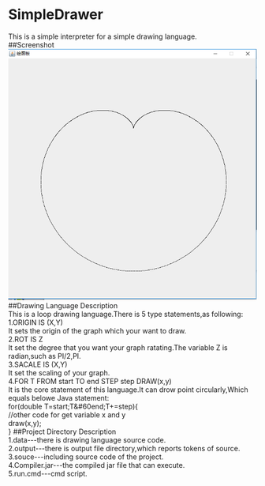 # SimpleDrawer
This is a simple interpreter for a simple drawing language.</br>
##Screenshot
<img src="https://github.com/fallblank/SimpleDrawer/blob/master/screenshot.PNG">
##Drawing Language Description
<br>This is a loop drawing language.There is 5 type statements,as following:
<br>1.ORIGIN IS (X,Y)
<br>It sets the origin of the graph which your want to draw.
<br>2.ROT IS Z
<br>It set the degree that you want your graph ratating.The variable Z is radian,such as PI/2,PI.
<br>3.SACALE IS (X,Y)
<br>It set the scaling of your graph.
<br>4.FOR T FROM start TO end STEP step DRAW(x,y)
<br>It is the core statement of this language.It can drow point circularly,Which equals belowe Java statement:
<br>for(double T=start;T&#60end;T+=step){
	<br>//other code for get variable x and y
	<br>draw(x,y);
<br>} 
##Project Directory Description
<br>1.data---there is drawing language source code.
<br>2.output---there is output file directory,which reports tokens of source.
<br>3.souce---including source code of the project.
<br>4.Compiler.jar---the compiled jar file that can execute.
<br>5.run.cmd---cmd script.

